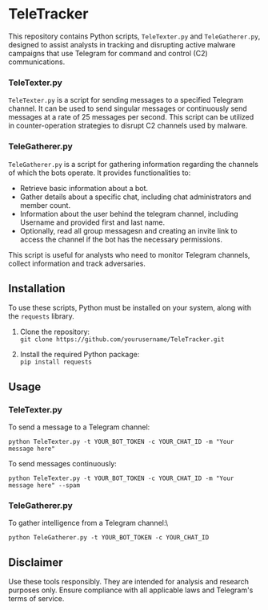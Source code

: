 # TeleTracker

This repository contains Python scripts, `TeleTexter.py` and `TeleGatherer.py`, designed to assist analysts in tracking and disrupting active malware campaigns that use Telegram for command and control (C2) communications.

### TeleTexter.py

`TeleTexter.py` is a script for sending messages to a specified Telegram channel. It can be used to send singular messages or continuously send messages at a rate of 25 messages per second. This script can be utilized in counter-operation strategies to disrupt C2 channels used by malware.

### TeleGatherer.py

`TeleGatherer.py` is a script for gathering information regarding the channels of which the bots operate. It provides functionalities to:
- Retrieve basic information about a bot.
- Gather details about a specific chat, including chat administrators and member count.
- Information about the user behind the telegram channel, including Username and provided first and last name.
- Optionally, read all group messagesn and creating an invite link to access the channel if the bot has the necessary permissions.

This script is useful for analysts who need to monitor Telegram channels, collect information and track adversaries. 

## Installation

To use these scripts, Python must be installed on your system, along with the `requests` library.

1. Clone the repository:\
`git clone https://github.com/yourusername/TeleTracker.git`

2. Install the required Python package:\
`pip install requests`

## Usage

### TeleTexter.py

To send a message to a Telegram channel:

`python TeleTexter.py -t YOUR_BOT_TOKEN -c YOUR_CHAT_ID -m "Your message here"`

To send messages continuously:

`python TeleTexter.py -t YOUR_BOT_TOKEN -c YOUR_CHAT_ID -m "Your message here" --spam`


### TeleGatherer.py

To gather intelligence from a Telegram channel:\

`python TeleGatherer.py -t YOUR_BOT_TOKEN -c YOUR_CHAT_ID`


## Disclaimer

Use these tools responsibly. They are intended for analysis and research purposes only. Ensure compliance with all applicable laws and Telegram's terms of service.
